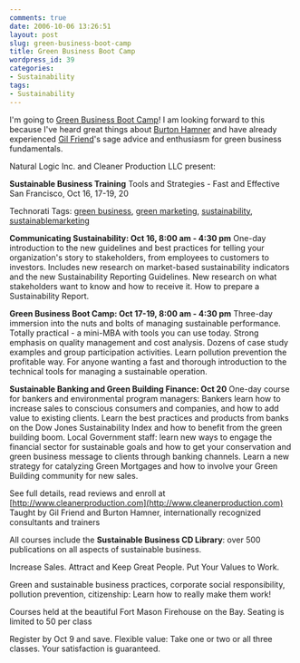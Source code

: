 ```yaml
---
comments: true
date: 2006-10-06 13:26:51
layout: post
slug: green-business-boot-camp
title: Green Business Boot Camp
wordpress_id: 39
categories:
- Sustainability
tags:
- Sustainability
---
```


I'm going to [Green Business Boot Camp](http://www.cleanerproduction.com)! I am looking forward to this because I've heard great things about [Burton Hamner](http://www.cleanerproduction.com) and have already experienced [Gil Friend](http://radio.weblogs.com/0109157/)'s sage advice and enthusiasm for green business fundamentals.

Natural Logic Inc. and Cleaner Production LLC present:

**Sustainable Business Training**
Tools and Strategies - Fast and Effective
San Francisco, Oct 16, 17-19, 20




Technorati Tags: [green business](http://www.technorati.com/tag/green%20business), [green marketing](http://www.technorati.com/tag/green%20marketing), [sustainability](http://www.technorati.com/tag/sustainability), [sustainablemarketing](http://www.technorati.com/tag/sustainablemarketing)




**Communicating Sustainability: Oct 16, 8:00 am - 4:30 pm**
One-day introduction to the new guidelines and best practices for telling your organization's story to stakeholders, from employees to customers to investors. Includes new research on market-based sustainability indicators and the new Sustainability Reporting Guidelines. New research on what stakeholders want to know and how to receive it. How to prepare a Sustainability Report.

**Green Business Boot Camp: Oct 17-19, 8:00 am - 4:30 pm**
Three-day immersion into the nuts and bolts of managing sustainable performance. Totally practical - a mini-MBA with tools you can use today. Strong emphasis on quality management and cost analysis. Dozens of case study examples and group participation activities. Learn pollution prevention the profitable way. For anyone wanting a fast and thorough introduction to the technical tools for managing a sustainable operation.

**Sustainable Banking and Green Building Finance: Oct 20**
One-day course for bankers and environmental program managers: Bankers learn how to increase sales to conscious consumers and companies, and how to add value to existing clients. Learn the best practices and products from banks on the Dow Jones Sustainability Index and how to benefit from the green building boom. Local Government staff: learn new ways to engage the financial sector for sustainable goals and how to get your conservation and green business message to clients through banking channels. Learn a new strategy for catalyzing Green Mortgages and how to involve your Green Building community for new sales.

See full details, read reviews and enroll at
[http://www.cleanerproduction.com](http://www.cleanerproduction.com)
Taught by Gil Friend and Burton Hamner, internationally recognized consultants and trainers

All courses include the **Sustainable Business CD Library**: over 500 publications on all aspects of sustainable business.

Increase Sales. Attract and Keep Great People. Put Your Values to Work.

Green and sustainable business practices, corporate social responsibility, pollution prevention, citizenship:  Learn how to really make them work!

Courses held at the beautiful Fort Mason Firehouse on the Bay.
Seating is limited to 50 per class

Register by Oct 9 and save.
Flexible value: Take one or two or all three classes.
Your satisfaction is guaranteed.
